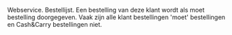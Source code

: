Webservice. Bestellijst. Een bestelling van deze klant wordt als moet bestelling doorgegeven.  Vaak zijn alle klant bestellingen 'moet' bestellingen en Cash&Carry bestellingen niet. 